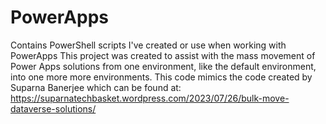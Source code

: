 # PowerApps
Contains PowerShell scripts I've created or use when working with PowerApps
This project was created to assist with the mass movement of Power Apps solutions from
one environment, like the default environment, into one more more environments.
This code mimics the code created by Suparna Banerjee which can be found at:
https://suparnatechbasket.wordpress.com/2023/07/26/bulk-move-dataverse-solutions/
